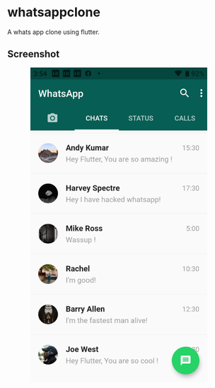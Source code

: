 # whatsappclone

A whats app clone using flutter.

## Screenshot

<div align="center">
    <img src="/screenshots/screenshot.png" width="400px"</img> 
</div>
